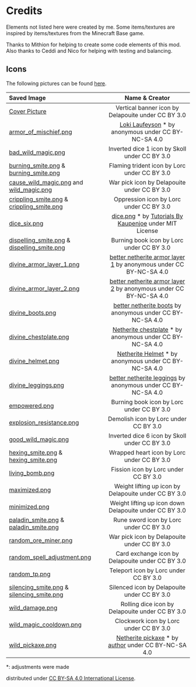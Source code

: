 # Credits
Elements not listed here were created by me. Some items/textures are inspired by items/textures from the Minecraft Base game.

Thanks to Mithion for helping to create some code elements of this mod. Also thanks to Ceddi and Nico for helping with testing and balancing.

## Icons
The following pictures can be found [here](https://game-icons.net).


| Saved Image                                                                                                                                                                                            |                                                                                                                                Name & Creator                                                                                                                                 | 
|:-------------------------------------------------------------------------------------------------------------------------------------------------------------------------------------------------------|:-----------------------------------------------------------------------------------------------------------------------------------------------------------------------------------------------------------------------------------------------------------------------------:|
| [Cover Picture](/src/main/resources/factions_and_curiosities.png)                                                                                                                                      |                                                                                                              Vertical banner icon by Delapouite under CC BY 3.0                                                                                                               |
| [armor_of_mischief.png](/src/main/resources/assets/fnc/textures/models/armor/armor_of_mischief_layer_1.png)                                                                                            | [Loki Laufeyson](https://minecraft.novaskin.me/skin/4854396511/Loki-Laufeyson-Tom-Hiddleston-Avengers-Villain-God-of-Mischief-Prince-of-Lies-King-of-Asgard-Odinson-Master-of-Magic-The-Asgardian-Rightful-King-of-Jotunheim-MCU-Marvel) * by anonymous under CC BY-NC-SA 4.0 |
| [bad_wild_magic.png](/src/main/resources/assets/fnc/textures/mob_effect/bad_wild_magic.png)                                                                                                            |                                                                                                                 Inverted dice 1 icon by Skoll under CC BY 3.0                                                                                                                 |
| [burning_smite.png](/src/main/resources/assets/fnc/textures/spell/component/burning_smite.png) & [burning_smite.png](/src/main/resources/assets/fnc/textures/mob_effect/burning_smite.png)             |                                                                                                                 Flaming trident icon by Lorc under CC BY 3.0                                                                                                                  |
| [cause_wild_magic.png](/src/main/resources/assets/fnc/textures/spell/component/cause_wild_magic.png) and [wild_magic.png](/src/main/resources/assets/fnc/textures/mob_effect/wild_magic.png)           |                                                                                                                  War pick icon by Delapouite under CC BY 3.0                                                                                                                  |
| [crippling_smite.png](/src/main/resources/assets/fnc/textures/spell/component/crippling_smite.png) & [crippling_smite.png](/src/main/resources/assets/fnc/textures/mob_effect/crippling_smite.png)     |                                                                                                                    Oppression icon by Lorc under CC BY 3.0                                                                                                                    |
| [dice_six.png](/src/main/resources/assets/fnc/textures/item/dice_six.png)                                                                                                                              |        [dice.png](https://github.com/Tutorials-By-Kaupenjoe/Forge-Tutorial-1.20.X/blob/37-throwableProjectile/src/main/resources/assets/tutorialmod/textures/item/dice.png) * by [Tutorials By Kaupenjoe](https://github.com/Tutorials-By-Kaupenjoe) under MIT License        |
| [dispelling_smite.png](/src/main/resources/assets/fnc/textures/spell/component/dispelling_smite.png) & [dispelling_smite.png](/src/main/resources/assets/fnc/textures/mob_effect/dispelling_smite.png) |                                                                                                                   Burning book icon by Lorc under CC BY 3.0                                                                                                                   |
| [divine_armor_layer_1.png](/src/main/resources/assets/fnc/textures/models/armor/divine_armor_layer_1.png)                                                                                              |                                                               [better netherite armor layer 1](https://minecraft.novaskin.me/skin/6060603052/better-netherite-armor-layer-1) by anonymous under CC BY-NC-SA 4.0                                                               |
| [divine_armor_layer_2.png](/src/main/resources/assets/fnc/textures/models/armor/divine_armor_layer_2.png)                                                                                              |                                                               [better netherite armor layer 2](https://minecraft.novaskin.me/skin/6066285367/better-netherite-armor-layer-2) by anonymous under CC BY-NC-SA 4.0                                                               |
| [divine_boots.png](/src/main/resources/assets/fnc/textures/item/divine_boots.png)                                                                                                                      |                                                                       [better netherite boots](https://minecraft.novaskin.me/skin/6062503105/better-netherite-boots) by anonymous under CC BY-NC-SA 4.0                                                                       |
| [divine_chestplate.png](/src/main/resources/assets/fnc/textures/item/divine_chestplate.png)                                                                                                            |                                                                        [Netherite chestplate](https://minecraft.novaskin.me/skin/4758773178/Netherite-chestplate) * by anonymous under CC BY-NC-SA 4.0                                                                        |
| [divine_helmet.png](/src/main/resources/assets/fnc/textures/item/divine_helmet.png)                                                                                                                    |                                                                            [Netherite Helmet](https://minecraft.novaskin.me/skin/4921254414/Netherite-Helmet) * by anonymous under CC BY-NC-SA 4.0                                                                            |
| [divine_leggings.png](/src/main/resources/assets/fnc/textures/item/divine_legging.png)                                                                                                                 |                                                                    [better netherite leggings](https://minecraft.novaskin.me/skin/6056024165/better-netherite-leggings) by anonymous under CC BY-NC-SA 4.0                                                                    |
| [empowered.png](/src/main/resources/assets/fnc/textures/mob_effect/empowered.png)                                                                                                                      |                                                                                                                   Burning book icon by Lorc under CC BY 3.0                                                                                                                   |
| [explosion_resistance.png](/src/main/resources/assets/fnc/textures/mob_effect/explosion_resistance.png)                                                                                                |                                                                                                                     Demolish icon by Lorc under CC BY 3.0                                                                                                                     |
| [good_wild_magic.png](/src/main/resources/assets/fnc/textures/mob_effect/good_wild_magic.png)                                                                                                          |                                                                                                                 Inverted dice 6 icon by Skoll under CC BY 3.0                                                                                                                 |
| [hexing_smite.png](/src/main/resources/assets/fnc/textures/spell/component/hexing_smite.png) & [hexing_smite.png](/src/main/resources/assets/fnc/textures/mob_effect/hexing_smite.png)                 |                                                                                                                  Wrapped heart icon by Lorc under CC BY 3.0                                                                                                                   |
| [living_bomb.png](/src/main/resources/assets/fnc/textures/mob_effect/living_bomb.png)                                                                                                                  |                                                                                                                     Fission icon by Lorc under CC BY 3.0                                                                                                                      |
| [maximized.png](/src/main/resources/assets/fnc/textures/mob_effect/maximized.png)                                                                                                                      |                                                                                                             Weight lifting up icon by Delapouite under CC BY 3.0                                                                                                              |
| [minimized.png](/src/main/resources/assets/fnc/textures/mob_effect/minimized.png)                                                                                                                      |                                                                                                            Weight lifting up icon down Delapouite under CC BY 3.0                                                                                                             |
| [paladin_smite.png](/src/main/resources/assets/fnc/textures/spell/shape/paladin_smite.png) & [paladin_smite.png](/src/main/resources/assets/fnc/textures/mob_effect/paladin_smite.png)                 |                                                                                                                    Rune sword icon by Lorc under CC BY 3.0                                                                                                                    |
| [random_ore_miner.png](/src/main/resources/assets/fnc/textures/mob_effect/random_ore_miner.png)                                                                                                        |                                                                                                                  War pick icon by Delapouite under CC BY 3.0                                                                                                                  |
| [random_spell_adjustment.png](/src/main/resources/assets/fnc/textures/mob_effect/random_spell_adjustment.png)                                                                                          |                                                                                                               Card exchange icon by Delapouite under CC BY 3.0                                                                                                                |
| [random_tp.png](/src/main/resources/assets/fnc/textures/spell/component/random_tp.png)                                                                                                                 |                                                                                                                     Teleport icon by Lorc under CC BY 3.0                                                                                                                     |
| [silencing_smite.png](/src/main/resources/assets/fnc/textures/spell/component/silencing_smite.png) & [silencing_smite.png](/src/main/resources/assets/fnc/textures/mob_effect/silencing_smite.png)     |                                                                                                                  Silenced icon by Delapouite under CC BY 3.0                                                                                                                  |
| [wild_damage.png](/src/main/resources/assets/fnc/textures/spell/component/wild_damage.png)                                                                                                             |                                                                                                                Rolling dice icon by Delapouite under CC BY 3.0                                                                                                                |
| [wild_magic_cooldown.png](/src/main/resources/assets/fnc/textures/mob_effect/wild_magic_cooldown.png)                                                                                                  |                                                                                                                    Clockwork icon by Lorc under CC BY 3.0                                                                                                                     |
| [wild_pickaxe.png](/src/main/resources/assets/fnc/textures/item/wild_pickaxe.png)                                                                                                                      |                                         [Netherite pickaxe](https://minecraft.novaskin.me/skin/3601723155/Netherite-pickaxe) * by [author](https://minecraft.novaskin.me/gallery/profile/114892596484923518316) under CC BY-NC-SA 4.0                                         |

*: adjustments were made

distributed under [CC BY-SA 4.0 International License](https://creativecommons.org/licenses/by-sa/4.0/).
